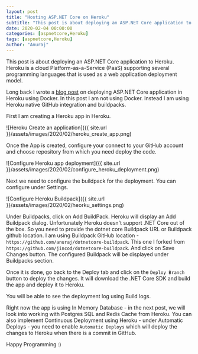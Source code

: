 ```yaml
---
layout: post
title: "Hosting ASP.NET Core on Heroku"
subtitle: "This post is about deploying an ASP.NET Core application to Heroku. Heroku is a cloud Platform-as-a-Service (PaaS) supporting several programming languages that is used as a web application deployment model."
date: 2020-02-04 00:00:00
categories: [aspnetcore,Heroku]
tags: [aspnetcore,Heroku]
author: "Anuraj"
---
```

This post is about deploying an ASP.NET Core application to Heroku. Heroku is a cloud Platform-as-a-Service (PaaS) supporting several programming languages that is used as a web application deployment model.

Long back I wrote a [blog post](https://dotnetthoughts.net/hosting-aspnet-core-applications-on-heroku-using-docker/) on deploying ASP.NET Core application in Heroku using Docker. In this post I am not using Docker. Instead I am using Heroku native GitHub integration and buildpacks.

First I am creating a Heroku app in Heroku.

![Heroku Create an application]({{ site.url }}/assets/images/2020/02/heroku_create_app.png)

Once the App is created, configure your connect to your GitHub account and choose repository from which you need deploy the code.

![Configure Heroku app deployment]({{ site.url }}/assets/images/2020/02/configure_heroku_deployment.png)

Next we need to configure the buildpack for the deployment. You can configure under Settings.

![Configure Heroku Buildpack]({{ site.url }}/assets/images/2020/02/heorku_settings.png)

Under Buildpacks, click on Add BuildPack. Heroku will display an Add Buildpack dialog. Unfortunately Heroku doesn't support .NET Core out of the box. So you need to provide the dotnet core Buildpack URL or Buildpack github location. I am using Buildpack GitHub location - `https://github.com/anuraj/dotnetcore-buildpack`. This one I forked from `https://github.com/jincod/dotnetcore-buildpack`. And click on Save Changes button. The configured Buildpack will be displayed under Buildpacks section.

Once it is done, go back to the Deploy tab and click on the `Deploy Branch` button to deploy the changes. It will download the .NET Core SDK and build the app and deploy it to Heroku.

You will be able to see the deployment log using Build logs.

Right now the app is using In Memory Database - in the next post, we will look into working with Postgres SQL and Redis Cache from Heroku. You can also implement Continuous Deployment using Heroku - under Automatic Deploys - you need to enable `Automatic Deploys` which will deploy the changes to Heroku when there is a commit in GitHub.

Happy Programming :)
